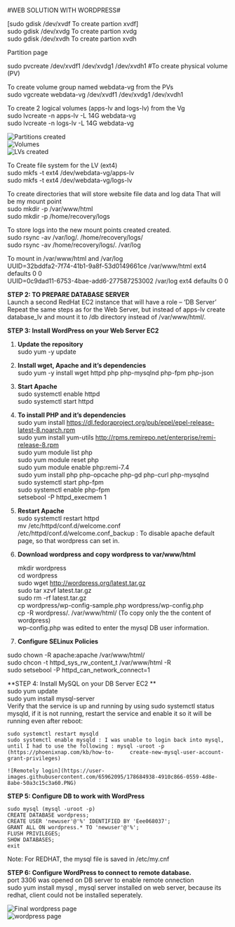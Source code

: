 #WEB SOLUTION WITH WORDPRESS#

[sudo gdisk /dev/xvdf To create partion xvdf]  
sudo gdisk /dev/xvdg To create partion xvdg  
sudo gdisk /dev/xvdh To create partion xvdh  

Partition page

sudo pvcreate /dev/xvdf1 /dev/xvdg1 /dev/xvdh1 #To create physical volume (PV)  

To create volume group named webdata-vg from the PVs  
sudo vgcreate webdata-vg /dev/xvdf1 /dev/xvdg1 /dev/xvdh1  

To create 2 logical volumes (apps-lv and logs-lv) from the  Vg  
sudo lvcreate -n apps-lv -L 14G webdata-vg  
sudo lvcreate -n logs-lv -L 14G webdata-vg  

![Partitions created](https://user-images.githubusercontent.com/65962095/178684342-61c64aab-132b-4b24-9e83-6351e1569936.PNG)  
![Volumes](https://user-images.githubusercontent.com/65962095/178684345-873ffcf6-0198-468f-8e15-ffd457573690.PNG)  
![LVs created](https://user-images.githubusercontent.com/65962095/178684702-99938ea2-8658-41c2-ae27-c2242d8f99a6.PNG)  


To Create file system for the LV (ext4)  
sudo mkfs -t ext4 /dev/webdata-vg/apps-lv  
sudo mkfs -t ext4 /dev/webdata-vg/logs-lv  

To create directories that will store website file data and log data That will be my mount point  
sudo mkdir -p /var/www/html  
sudo mkdir -p /home/recovery/logs  

To store logs into the new mount points created created.  
sudo rsync -av /var/log/. /home/recovery/logs/  
sudo rsync -av /home/recovery/logs/. /var/log  

To mount in /var/www/html and /var/log  
UUID=32bddfa2-7f74-41b1-9a8f-53d0149661ce /var/www/html ext4 defaults 0 0  
UUID=0c9dad11-6753-4bae-add6-277587253002 /var/log ext4 defaults 0 0  

**STEP 2: TO PREPARE DATABASE SERVER**   
Launch a second RedHat EC2 instance that will have a role – ‘DB Server’  
Repeat the same steps as for the Web Server, but instead of apps-lv create database_lv and mount it to /db directory instead of /var/www/html/.  

**STEP 3: Install WordPress on your Web Server EC2**  
1. **Update the repository**  
   sudo yum -y update  

2. **Install wget, Apache and it’s dependencies**  
   sudo yum -y install wget httpd php php-mysqlnd php-fpm php-json  

3. **Start Apache**  
   sudo systemctl enable httpd  
   sudo systemctl start httpd    

4. **To install PHP and it’s dependencies**  
    sudo yum install https://dl.fedoraproject.org/pub/epel/epel-release-latest-8.noarch.rpm  
    sudo yum install yum-utils http://rpms.remirepo.net/enterprise/remi-release-8.rpm  
    sudo yum module list php  
    sudo yum module reset php  
    sudo yum module enable php:remi-7.4  
    sudo yum install php php-opcache php-gd php-curl php-mysqlnd  
    sudo systemctl start php-fpm  
    sudo systemctl enable php-fpm  
    setsebool -P httpd_execmem 1   

5. **Restart Apache**  
    sudo systemctl restart httpd  
    mv /etc/httpd/conf.d/welcome.conf /etc/httpd/conf.d/welcome.conf_backup : To disable apache default page, so that wordpress can set in.  

6. **Download wordpress and copy wordpress to var/www/html**  

   mkdir wordpress  
   cd   wordpress  
   sudo wget http://wordpress.org/latest.tar.gz  
   sudo tar xzvf latest.tar.gz  
   sudo rm -rf latest.tar.gz  
   cp wordpress/wp-config-sample.php wordpress/wp-config.php  
   cp -R wordpress/. /var/www/html/ (To copy only the the content of wordpress)  
   wp-config.php was edited to enter the mysql DB user information.  

7. **Configure SELinux Policies**  

  sudo chown -R apache:apache /var/www/html/  
  sudo chcon -t httpd_sys_rw_content_t /var/www/html -R  
  sudo setsebool -P httpd_can_network_connect=1  


**STEP 4: Install MySQL on your DB Server EC2 **  
    sudo yum update  
    sudo yum install mysql-server  
    Verify that the service is up and running by using sudo systemctl status mysqld, if it is not running, restart the service and enable it so it will be         running even after reboot:  

    sudo systemctl restart mysqld  
    sudo systemctl enable mysqld : I was unable to login back into mysql, until I had to use the following : mysql -uroot -p (https://phoenixnap.com/kb/how-to-     create-new-mysql-user-account-grant-privileges)  
    
    ![Remotely login](https://user-images.githubusercontent.com/65962095/178684938-4910c866-0559-4d8e-8abe-50a3c15c3a60.PNG)  


**STEP 5: Configure DB to work with WordPress**  

    sudo mysql (mysql -uroot -p)  
    CREATE DATABASE wordpress;  
    CREATE USER 'newuser'@'%' IDENTIFIED BY 'Eee068037';  
    GRANT ALL ON wordpress.* TO 'newuser'@'%';  
    FLUSH PRIVILEGES;  
    SHOW DATABASES;  
    exit  
 Note: For REDHAT, the mysql file is saved in /etc/my.cnf  


**STEP 6: Configure WordPress to connect to remote database.**  
   port 3306 was opened on DB server to enable remote onnection  
   sudo yum install mysql , mysql server installed on web server, because its redhat, client could not be installed seperately.  
   
   ![Final wordpress page](https://user-images.githubusercontent.com/65962095/178684100-f49aed1f-3ce8-4603-a7c6-6ebb15a71629.PNG)  
![wordpress page](https://user-images.githubusercontent.com/65962095/178684111-ba335f9e-a9f1-45cd-b5fd-aaaa8ea85b49.PNG)  


   











